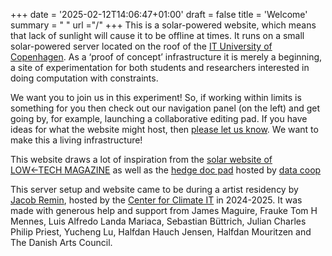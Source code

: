 +++
date = '2025-02-12T14:06:47+01:00'
draft = false
title = 'Welcome'
summary = " "
url ="/"
+++
This is a solar-powered website, which means that lack of sunlight will cause it to be offline at times. It runs on a small solar-powered server located on the roof of the [IT University of Copenhagen](https://itu.dk/). As a ‘proof of concept’ infrastructure it is merely a beginning, a site of experimentation for both students and researchers interested in doing computation with constraints.

We want you to join us in this experiment! So, if working within limits is something for you then check out our navigation panel (on the left) and get going by, for example, launching a collaborative editing pad. If you have ideas for what the website might host, then [please let us know](mailto:admin@solar.itu.dk). We want to make this a living infrastructure!

This website draws a lot of inspiration from the [solar website of LOW←TECH MAGAZINE](https://solar.lowtechmagazine.com/) as well as the [hedge doc pad](https://pad.data.coop/) hosted by [data coop](https://data.coop/)

This server setup and website came to be during a artist residency by [Jacob Remin](https://www.jacobremin.com/), hosted by the [Center for Climate IT](https://ccit.itu.dk/) in 2024-2025. It was made with generous help and support from James Maguire, Frauke Tom H Mennes, Luis Alfredo Landa Mariaca, Sebastian Büttrich, Julian Charles Philip Priest, Yucheng Lu, Halfdan Hauch Jensen, Halfdan Mouritzen and The Danish Arts Council.